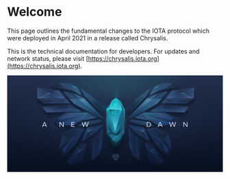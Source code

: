# Welcome

This page outlines the fundamental changes to the IOTA protocol which were deployed in April 2021 in a release called Chrysalis.

This is the technical documentation for developers. For updates and network status, please visit [https://chrysalis.iota.org](https://chrysalis.iota.org). 

![](../static/img/introduction/01_butterfly.png)
